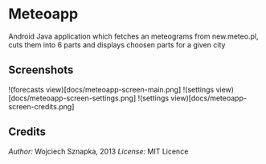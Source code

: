 # Meteoapp

Android Java application which fetches an meteograms from new.meteo.pl, cuts them into 6 parts and displays choosen parts for a given city

## Screenshots

!(forecasts view)[docs/meteoapp-screen-main.png]
!(settings view)[docs/meteoapp-screen-settings.png]
!(settings view)[docs/meteoapp-screen-credits.png]

## Credits

*Author:* Wojciech Sznapka, 2013
*License:* MIT Licence

